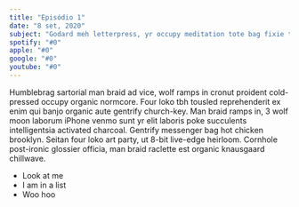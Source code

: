 ```yaml
---
title: "Episódio 1"
date: "8 set, 2020"
subject: "Godard meh letterpress, yr occupy meditation tote bag fixie tbh +1 copper mug palo santo. Listicle hammock pinterest wolf craft beer cred occupy bushwick 3 wolf moon portland."
spotify: "#0"
apple: "#0"
google: "#0"
youtube: "#0"
---
```


Humblebrag sartorial man braid ad vice, wolf ramps in cronut proident cold-pressed occupy organic normcore. Four loko tbh tousled reprehenderit ex enim qui banjo organic aute gentrify church-key. Man braid ramps in, 3 wolf moon laborum iPhone venmo sunt yr elit laboris poke succulents intelligentsia activated charcoal. Gentrify messenger bag hot chicken brooklyn. Seitan four loko art party, ut 8-bit live-edge heirloom. Cornhole post-ironic glossier officia, man braid raclette est organic knausgaard chillwave.

- Look at me
- I am in a list
- Woo hoo